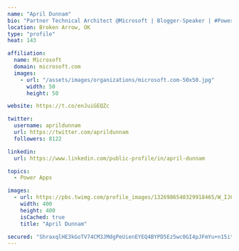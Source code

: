 ```yaml
---
name: "April Dunnam"
bio: "Partner Technical Architect @Microsoft | Blogger-Speaker | #PowerApps, #PowerAutomate, #Office365, #SharePoint | #WIT | #Karaoke Queen"
location: Broken Arrow, OK
type: "profile"
heat: 143

affiliation:
  name: Microsoft
  domain: microsoft.com
  images:
    - url: "/assets/images/organizations/microsoft.com-50x50.jpg"
      width: 50
      height: 50

website: https://t.co/enJuiGEQZc

twitter:
  username: aprildunnam
  url: https://twitter.com/aprildunnam
  followers: 8122

linkedin:
  url: https://www.linkedin.com/public-profile/in/april-dunnam

topics:
  - Power Apps

images:
  - url: https://pbs.twimg.com/profile_images/1326986540329918465/W_IJ6Ih2_400x400.jpg
    width: 400
    height: 400
    isCached: true
    title: "April Dunnam"

secured: "ShraxqlHE3kGoTV74CM3JMdgPeUienEYEQ4BYPD5Ez5wc0GI4pJFmYu+n15ityuWiGWw+WIEiW3ccEHpx6jBUfIZcJiIeH0ANFsXSWkljl70jLOxpOf+tqGfJlxVMywe0nsgqDvCokBwo33A381yyN/W17f36Sl8k+6jvvWjR7LD7tbuXUXM+KIUqiX+vC2F4KF8zP6uzPUoAxmaUpBbAyEvQbM5Jg1Ld4zMK5m9aU3D61bZObVXXr+84ux3j9I6KoNxjwEt0PpfBlzFKc37p9X+ac/nK/Nz5NXjH66Jwz3ETCbcDnsHUhuLI6x5ohv1ewJKmtfbPHrICh2gSKLTbjht+uftNcuaEkIJKAzBbOyGvCLxQWNaryEXFtuup1xDCHNHTskRUqzx1AxP6AAtNG+ZDTUNe+ARXlf+HP3ZXlQ=;O8gS9TaSAPoIJGXA9ULeWw=="
---
```


